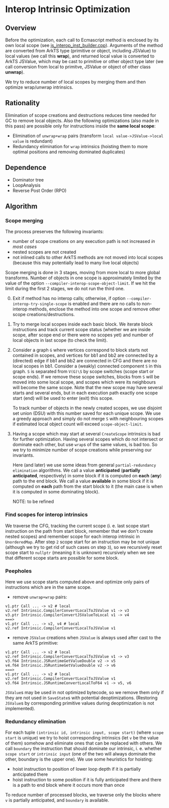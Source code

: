 # Interop Intrinsic Optimization
## Overview 

Before the optimization, each call to Ecmascript method is enclosed by its own local scope (see [js_interop_inst_builder.cpp](../optimizer/ir_builder/js_interop/js_interop_inst_builder.cpp)). Arguments of the method are converted from ArkTS type (primitive or object, including JSValue) to local values (we call this **wrap**), and returned local value is converted to ArkTS JSValue, which may be cast to primitive or other object type later (we call conversion from local to primitve, JSValue or object of other class **unwrap**).

We try to reduce number of local scopes by merging them and then optimize wrap/unwrap intrinsics.

## Rationality

Elimination of scope creations and destructions reduces time needed for GC to remove local objects. Also the following optimizations (also made in this pass) are possible only for instructions inside the **same local scope**:

* Elimination of `unwrap+wrap` pairs (transform `local value->JSValue->local value` is redundant)
* Redundancy elimination for `wrap` intrinsics (hoisting them to more optimal positions and removing dominated duplicates)

## Dependence 

* Dominator tree
* LoopAnalysis
* Reverse Post Order (RPO)

## Algorithm

### Scope merging

The process preserves the following invariants:
* number of scope creations on any execution path is not increased *in most cases*
* nested scopes are not created
* not inlined calls to other ArkTS methods are not moved into local scopes (because this may potentially lead to many live local objects)


Scope merging is done in 3 stages, moving from more local to more global transforms. Number of objects in one scope is approximately limited by the value of the option `--compiler-interop-scope-object-limit`. If we hit the limit during the first 2 stages, we do not run the third one.

0. Exit if method has no interop calls; otherwise, if option `--compiler-interop-try-single-scope` is enabled and there are no calls to non-interop methods, enclose the method into one scope and remove other scope creations/destructions.

1. Try to merge local scopes inside each basic block. We iterate block instructions and track current scope status (whether we are inside scope, after scope end or there were no scopes yet) and number of local objects in last scope (to check the limit).

2. Consider a graph `G` where vertices correspond to block starts not contained in scopes, and vertices for bb1 and bb2 are connected by a (directed) edge if bb1 and bb2 are connected in CFG and there are no local scopes in bb1. Consider a (weakly) connected component `S` in this graph. `S` is separated from `V(G)\S` by scope switches (scope start or scope ends). If we remove these scope switches, blocks from `S` will be moved into some local scope, and scopes which were its neighbours will become the same scope. Note that the new scope may have several starts and several ends, but in each execution path exactly one scope start (end) will be used to enter (exit) this scope.

    To track number of objects in the newly created scopes, we use disjoint set union (DSU) with this number saved for each unique scope. We use a greedy approach and simply do not merge `S` with neighbouring scopes if estimated local object count will exceed `scope-object-limit`.

3. Having a scope which may start at several `CreateScope` intrinsics is bad for further optimization. Having several scopes which do not intersect or dominate each other, but use `wrap`s of the same values, is bad too. So we try to minimize number of scope creations while preserving our invariants.

    Here (and later) we use some ideas from general `partial-redundancy elimination` algorithms. We call a value **anticipated** (**partially anticipated**, respectively) in some block if it is computed on **each** (**any**) path to the end block. We call a value **available** in some block if it is computed on **each** path from the start block to it (the main case is when it is computed in some dominating block).

    NOTE: to be refined


### Find scopes for interop intrinsics

We traverse the CFG, tracking the current scope (i. e. last scope start instruction on the path from start block, remember that we don't create nested scopes) and remember scope for each interop intrinsic in `UnorderedMap`. After step `2` scope start for an instruction may be not unique (although we try to get rid of such cases on step `3`), so we recursively reset scope start to `nullptr` (meaning it is unknown) recursively when we see that different scope starts are possible for some block.

### Peepholes

Here we use scope starts computed above and optimize only pairs of instructions which are in the same scope.

* remove `unwrap+wrap` pairs:

```
v1.ptr Call ... -> v2 # local
v2.ref Intrinsic.CompilerConvertLocalToJSValue v1 -> v3
v3.ptr Intrinsic.CompilerConvertJSValueToLocal v1 -> v4
===>
v1.ptr Call ... -> v2, v4 # local
v2.ref Intrinsic.CompilerConvertLocalToJSValue v1
```

* remove `JSValue` creations when `JSValue` is always used after cast to the same ArkTS primitive:

```
v1.ptr Call ... -> v2 # local
v2.ref Intrinsic.CompilerConvertLocalToJSValue v1 -> v3
v3.f64 Intrinsic.JSRuntimeGetValueDouble v2 -> v5
v4.f64 Intrinsic.JSRuntimeGetValueDouble v2 -> v6
===>
v1.ptr Call ... -> v2 # local
v2.ref Intrinsic.CompilerConvertLocalToJSValue v1
v3.f64 Intrinsic.JSRuntimeConvertLocalToF64 v1 -> v5, v6
```

`JSValue`s may be used in not optimized bytecode, so we remove them only if they are not used in `SaveState`s with potential deoptimizations. (Restoring `JSValue`s by corresponding primitive values during deoptimization is not implemented).


### Redundancy elimination

For each tuple `(intrinsic id, intrinsic input, scope start)` (where `scope start` is unique) we try to hoist corresponding intrinsics (let `v` be the value of them) somehow and eliminate ones that can be replaced with others. We call `boundary` the instruction that should dominate our intrinsic, i. e. whether `scope start` or `intrinsic input` (one of the two will always dominate the other, boundary is the upper one). We use some heuristics for hoisting:
* hoist instruction to position of lower loop depth if it is partially anticipated there
* hoist instruction to some position if it is fully anticipated there and there is a path to end block where it occurs more than once

To reduce number of processed blocks, we traverse only the blocks where `v` is partially anticipated, and `boundary` is available.